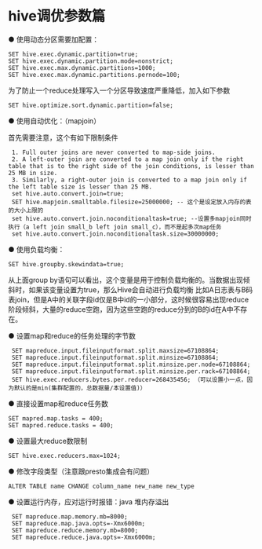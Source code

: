  # hive调优参数篇
 
 ● 使用动态分区需要加配置：

    SET hive.exec.dynamic.partition=true;
    SET hive.exec.dynamic.partition.mode=nonstrict;
    SET hive.exec.max.dynamic.partitions=1000;
    SET hive.exec.max.dynamic.partitions.pernode=100;


 为了防止一个reduce处理写入一个分区导致速度严重降低，加入如下参数

    SET hive.optimize.sort.dynamic.partition=false;

 
 ● 使用自动优化：（mapjoin）

 首先需要注意，这个有如下限制条件

     1. Full outer joins are never converted to map-side joins.
     2. A left-outer join are converted to a map join only if the right table that is to the right side of the join conditions, is lesser than 25 MB in size.
     3. Similarly, a right-outer join is converted to a map join only if the left table size is lesser than 25 MB.
     set hive.auto.convert.join=true;
     SET hive.mapjoin.smalltable.filesize=25000000; -- 这个是设定放入内存的表的大小上限的
     set hive.auto.convert.join.noconditionaltask=true; --设置多mapjoin同时执行（a left join small_b left join small_c），而不是起多次map任务
     set hive.auto.convert.join.noconditionaltask.size=30000000;


 ● 使用负载均衡：

    SET hive.groupby.skewindata=true;

 从上面group by语句可以看出，这个变量是用于控制负载均衡的。当数据出现倾斜时，如果该变量设置为true，那么Hive会自动进行负载均衡
 比如A日志表与B码表join，但是A中的关联字段id仅是B中id的一小部分，这时候很容易出现reduce阶段倾斜，大量的reduce空跑，因为这些空跑的reduce分到的B的id在A中不存在。



 ● 设置map和reduce的任务处理的字节数

     SET mapreduce.input.fileinputformat.split.maxsize=67108864;
     SET mapreduce.input.fileinputformat.split.minsize=67108864;
     SET mapreduce.input.fileinputformat.split.minsize.per.node=67108864;
     SET mapreduce.input.fileinputformat.split.minsize.per.rack=67108864;
     SET hive.exec.reducers.bytes.per.reducer=268435456; （可以设置小一点，因为默认的是min(集群配置的，总数据量/本设置值)）


 ● 直接设置map和reduce任务数

    SET mapred.map.tasks = 400;
    SET mapred.reduce.tasks = 400;


 ● 设置最大reduce数限制

    SET hive.exec.reducers.max=1024;


 ● 修改字段类型（注意跟presto集成会有问题）

    ALTER TABLE name CHANGE column_name new_name new_type

 

 ● 设置运行内存，应对运行时报错：java 堆内存溢出

     SET mapreduce.map.memory.mb=8000;
     SET mapreduce.map.java.opts=-Xmx6000m;
     SET mapreduce.reduce.memory.mb=8000;
     SET mapreduce.reduce.java.opts=-Xmx6000m;
